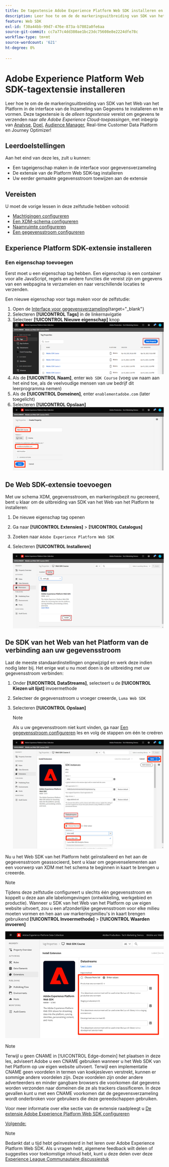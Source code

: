 ```yaml
---
title: De tagextensie Adobe Experience Platform Web SDK installeren en configureren
description: Leer hoe te om de de markeringsuitbreiding van SDK van het Web van het Platform in de interface van de Inzameling van Gegevens te installeren en te vormen. Deze les maakt deel uit van de Zelfstudie Adobe Experience Cloud met Web SDK implementeren.
feature: Web SDK
exl-id: f30a44bb-99d7-476e-873a-b7802a0fe6aa
source-git-commit: cc7a77c4dd380ae1bc23dc75608e8e2224dfe78c
workflow-type: tm+mt
source-wordcount: '621'
ht-degree: 0%

---
```


# Adobe Experience Platform Web SDK-tagextensie installeren

Leer hoe te om de de markeringsuitbreiding van SDK van het Web van het Platform in de interface van de Inzameling van Gegevens te installeren en te vormen. Deze tagextensie is de _alleen tagextensie_ vereist om gegevens te verzenden naar _alle Adobe Experience Cloud-toepassingen_, met inbegrip van [Analyse](setup-analytics.md), [Doel](setup-target.md), [Audience Manager](setup-audience-manager.md), Real-time Customer Data Platform en Journey Optimizer!

## Leerdoelstellingen

Aan het eind van deze les, zult u kunnen:

* Een tageigenschap maken in de interface voor gegevensverzameling
* De extensie van de Platform Web SDK-tag installeren
* Uw eerder gemaakte gegevensstroom toewijzen aan de extensie

## Vereisten

U moet de vorige lessen in deze zelfstudie hebben voltooid:

* [Machtigingen configureren](configure-permissions.md)
* [Een XDM-schema configureren](configure-schemas.md)
* [Naamruimte configureren](configure-identities.md)
* [Een gegevensstroom configureren](configure-datastream.md)

## Experience Platform SDK-extensie installeren

### Een eigenschap toevoegen

Eerst moet u een eigenschap tag hebben. Een eigenschap is een container voor alle JavaScript, regels en andere functies die vereist zijn om gegevens van een webpagina te verzamelen en naar verschillende locaties te verzenden.

Een nieuwe eigenschap voor tags maken voor de zelfstudie:

1. Open de [Interface voor gegevensverzameling](https://launch.adobe.com/){target=&quot;_blank&quot;}
1. Selecteren **[!UICONTROL Tags]** in de linkernavigatie
1. Selecteer **[!UICONTROL Nieuwe eigenschap]** knop
   ![Een nieuwe eigenschap toevoegen](assets/websdk-property-addNewProperty.png)
1. Als de **[!UICONTROL Naam]**, enter `Web SDK Course` (voeg uw naam aan het eind toe, als de veelvoudige mensen van uw bedrijf dit leerprogramma nemen)
1. Als de **[!UICONTROL Domeinen]**, enter `enablementadobe.com` (later toegelicht)
1. Selecteren **[!UICONTROL Opslaan]**
   ![Eigendomsdetails](assets/websdk-property-propertyDetails.png)

## De Web SDK-extensie toevoegen

Met uw schema XDM, gegevensstroom, en markeringsbezit nu gecreeerd, bent u klaar om de uitbreiding van SDK van het Web van het Platform te installeren:

1. De nieuwe eigenschap tag openen
1. Ga naar **[!UICONTROL Extensies]** > **[!UICONTROL Catalogus]**
1. Zoeken naar `Adobe Experience Platform Web SDK`
1. Selecteren **[!UICONTROL Installeren]**

   ![Web SDK-extensie installeren](assets/extension-platform-web-sdk.jpg)


## De SDK van het Web van het Platform van de verbinding aan uw gegevensstroom

Laat de meeste standaardinstellingen ongewijzigd en werk deze indien nodig later bij. Het enige wat u nu moet doen is de uitbreiding met uw gegevensstroom verbinden:

1. Onder **[!UICONTROL DataStreams]**, selecteert u de **[!UICONTROL Kiezen uit lijst]** invoermethode
1. Selecteer de gegevensstroom u vroeger creeerde, `Luma Web SDK`
1. Selecteren **[!UICONTROL Opslaan]**
   >[!NOTE]
   >
   > Als u uw gegevensstroom niet kunt vinden, ga naar [Een gegevensstroom configureren](configure-datastream.md) les en volg de stappen om één te creëren

   ![Gegevensstroom selecteren](assets/extension-luma-web-sdk-datastream-extension.png)

Nu u het Web SDK van het Platform hebt geïnstalleerd en het aan de gegevensstroom geassocieerd, bent u klaar om gegevenselementen aan een voorwerp van XDM met het schema te beginnen in kaart te brengen u creeerde.

>[!NOTE]
>
>Tijdens deze zelfstudie configureert u slechts één gegevensstroom en koppelt u deze aan alle labelomgevingen (ontwikkeling, werkgebied en productie). Wanneer u SDK van het Web van het Platform op uw eigen website uitvoert, zou u een afzonderlijke gegevensstroom voor elke milieu moeten vormen en hen aan uw markeringsmilieu&#39;s in kaart brengen gebruikend **[!UICONTROL Invoermethode]** > **[!UICONTROL Waarden invoeren]**
>
>![Gegevensstroom selecteren](assets/extension-luma-web-sdk-datastream-extension-enterValues.png)

>[!NOTE]
>
>Terwijl u geen CNAME in [!UICONTROL Edge-domein] het plaatsen in deze les, adviseert Adobe u een CNAME gebruiken wanneer u het Web SDK van het Platform op uw eigen website uitvoert. Terwijl een implementatie CNAME geen voordelen in termen van koekjesleven verstrekt, kunnen er sommige andere voordelen zijn. Deze voordelen zijn onder andere adverteerders en minder gangbare browsers die voorkomen dat gegevens worden verzonden naar domeinen die ze als trackers classificeren. In deze gevallen kunt u met een CNAME voorkomen dat de gegevensverzameling wordt onderbroken voor gebruikers die deze gereedschappen gebruiken.

Voor meer informatie over elke sectie van de extensie raadpleegt u [De extensie Adobe Experience Platform Web SDK configureren](https://experienceleague.adobe.com/docs/experience-platform/edge/extension/web-sdk-extension-configuration.html)



[Volgende: ](create-data-elements.md)

>[!NOTE]
>
>Bedankt dat u tijd hebt geïnvesteerd in het leren over Adobe Experience Platform Web SDK. Als u vragen hebt, algemene feedback wilt delen of suggesties voor toekomstige inhoud hebt, kunt u deze delen over deze [Experience League Communautaire discussiestuk](https://experienceleaguecommunities.adobe.com/t5/adobe-experience-platform-launch/tutorial-discussion-implement-adobe-experience-cloud-with-web/td-p/444996)
